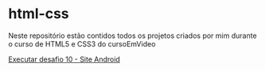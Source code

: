 # html-css
 
Neste repositório estão contidos todos os projetos criados por mim durante o curso de HTML5 e CSS3 do cursoEmVideo

<a href="https://biancamayor.github.io/html-css/desafios/010/refazendo (versão final)">Executar desafio 10  -  Site Android</a>



